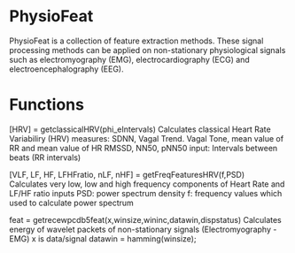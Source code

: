 # PhysioFeat
PhysioFeat is a collection of feature extraction methods. These signal processing methods can be applied on non-stationary physiological signals such as electromyography (EMG), electrocardiography (ECG) and electroencephalography (EEG).

# Functions

[HRV] = getclassicalHRV(phi_eIntervals)
Calculates classical Heart Rate Variabiliry (HRV) measures:
SDNN, Vagal Trend. Vagal Tone, mean value of RR and mean value of HR
RMSSD, NN50, pNN50
input: Intervals between beats (RR intervals)

[VLF, LF, HF, LFHFratio, nLF, nHF] = getFreqFeaturesHRV(f,PSD)      
Calculates very low, low and high frequency components of Heart Rate
and LF/HF ratio
inputs
PSD: power spectrum density
f: frequency values which used to calculate power spectrum

feat = getrecewpcdb5feat(x,winsize,wininc,datawin,dispstatus)
Calculates energy of wavelet packets of non-stationary signals (Electromyography - EMG)
x is data/signal
datawin = hamming(winsize);
